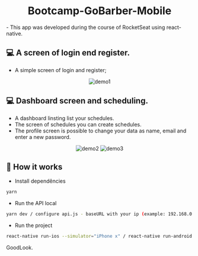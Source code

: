 <h1 align="center">Bootcamp-GoBarber-Mobile</h1>
- This app was developed during the course of RocketSeat using react-native.

## 💻  A screen of login end register.

 - A simple screen of login and register;

<p align="center">
<img src="./demo/demo1.gif" alt="demo1" title="demo1">
</p>

## 💻  Dashboard screen and scheduling.

- A dashboard linsting list your schedules.
- The screen of schedules you can create schedules.
- The profile screen is possible to change your data as name, email and enter a new password.

<p align="center">
<img src="./demo/demo2.gif" alt="demo2" title="demo2">
<img src="./demo/demo3.gif" alt="demo3" title="demo3">
</p>


## 🎩 How it works

 - Install dependêncies
```sh
yarn
```
 - Run the API local
```sh
yarn dev / configure api.js - baseURL with your ip (example: 192.168.0.1)
```
 - Run the project
```sh
react-native run-ios --simulator="iPhone x" / react-native run-android
```

GoodLook.

